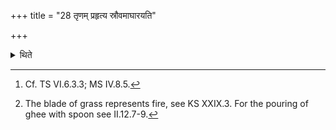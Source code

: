 +++
title = "28 तृणम् प्रहृत्य स्रौवमाघारयति"

+++

<details><summary>थिते</summary>

28. Having thrown a blade of grass (into water)[^1] the Adhvaryu should pour ghee with spoon, on it.[^2]  

[^1]: Cf. TS VI.6.3.3; MS IV.8.5.  

[^2]: The blade of grass represents fire, see KS XXIX.3. For the pouring of ghee with spoon see II.12.7-9.
</details>
